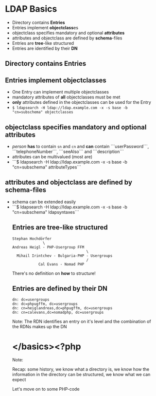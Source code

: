 # LDAP Basics

<ul>
<li class="fragment">Directory contains <strong>Entries</strong></li>
<li class="fragment">Entries implement <strong>objectclass</strong>es</li>
<li class="fragment">objectclass specifies mandatory and optional <strong>attributes</strong></li>
<li class="fragment">attributes and objectclass are defined by <strong>schema</strong>-files</li>
<li class="fragment">Entries are <strong>tree</strong>-like structured</li>
<li class="fragment">Entries are identified by their <strong>DN</strong></li>
</ul>




## Directory contains Entries




## Entries implement objectclasses

<ul>
<li class="fragment">One Entry can implement multiple objectclasses</li>
<li class="fragment">mandatory attributes of <strong>all</strong> objectclasses must be met</li>
<li class="fragment"><strong>only</strong> attributes defined in the objectclasses can be used for the Entry</li>
<li class="fragment"><code>$ ldapsearch -H ldap://ldap.example.com -x -s base -b "cn=subschema" objectclasses</code></li>
</ul>




## objectclass specifies mandatory and optional attributes

<ul>
<li class="fragment"><em>person</em> <strong>has</strong> to contain <code>sn</code> and <code>cn</code> and <strong>can</strong> contain ```userPassword```, ```telephoneNumber```, ```seeAlso``` and ```description```</li>
<li class="fragment">attributes can be multivalued (most are)</li>
<li class="fragment">```$ ldapsearch -H ldap://ldap.example.com -x -s base -b "cn=subschema" attributeTypes```</li>
</ul>




## attributes and objectclass are defined by schema-files

<ul>
<li class="fragment">schema can be extended easily</li>
<li class="fragment">```$ ldapsearch -H ldap://ldap.example.com -x -s base -b "cn=subschema" ldapsyntaxes```</li>




## Entries are tree-like structured

```plain
Stephan Hochdörfer
              \
Andreas Heigl - PHP-Usergroup FFM
                                  \
  Mihail Irintchev - Bulgaria-PHP - Usergroups
                                  /
            Cal Evans - Nomad PHP
```
There's no definition on <strong>how</strong> to structure!




## Entries are defined by their DN

```
dn: dc=usergroups
dn: dc=phpugffm, dc=usergroups
dn: cn=heiglandreas,dc=phpugffm, dc=usergroups
dn: cn=calevans,dc=nomadphp, dc=usergroups
```

Note: The RDN identifies an entry on it's level and the combination of the RDNs makes up the DN




# &lt;/basics&gt;<?php

Note:

Recap: some history, we know what a directory is, we know how the information
in the directory can be structured, we know what we can expect

Let's move on to some PHP-code